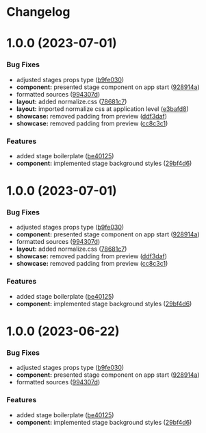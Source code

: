 # Changelog

# 1.0.0 (2023-07-01)


### Bug Fixes

* adjusted stages props type ([b9fe030](https://github.com/FP-Engineer/rps-game/commit/b9fe03072a3c48337de7cf442e4718fb9269a731))
* **component:** presented stage component on app start ([928914a](https://github.com/FP-Engineer/rps-game/commit/928914a108db69185585483e63ae99b1baae755a))
* formatted sources ([994307d](https://github.com/FP-Engineer/rps-game/commit/994307d16907417c019f24c3e1622e8938773c44))
* **layout:** added normalize.css ([78681c7](https://github.com/FP-Engineer/rps-game/commit/78681c7361e76cc06520fa126a6bd9f0dc48b99e))
* **layout:** imported normalize css at application level ([e3bafd8](https://github.com/FP-Engineer/rps-game/commit/e3bafd819491ff23e0e62bac7ad5107008e0373d))
* **showcase:** removed padding from preview ([ddf3daf](https://github.com/FP-Engineer/rps-game/commit/ddf3daf12e975596394789f852deedd60f73baf7))
* **showcase:** removed padding from preview ([cc8c3c1](https://github.com/FP-Engineer/rps-game/commit/cc8c3c1eb01a8c5216645bf687ca8af12af2b4dd))


### Features

* added stage boilerplate ([be40125](https://github.com/FP-Engineer/rps-game/commit/be401252ec71faf881c58816f46db465b7f2ef0c))
* **component:** implemented stage background styles ([29bf4d6](https://github.com/FP-Engineer/rps-game/commit/29bf4d6e8b1a6bb2b0c5f9aa8831b67df26059e3))

# 1.0.0 (2023-07-01)


### Bug Fixes

* adjusted stages props type ([b9fe030](https://github.com/FP-Engineer/rps-game/commit/b9fe03072a3c48337de7cf442e4718fb9269a731))
* **component:** presented stage component on app start ([928914a](https://github.com/FP-Engineer/rps-game/commit/928914a108db69185585483e63ae99b1baae755a))
* formatted sources ([994307d](https://github.com/FP-Engineer/rps-game/commit/994307d16907417c019f24c3e1622e8938773c44))
* **layout:** added normalize.css ([78681c7](https://github.com/FP-Engineer/rps-game/commit/78681c7361e76cc06520fa126a6bd9f0dc48b99e))
* **showcase:** removed padding from preview ([ddf3daf](https://github.com/FP-Engineer/rps-game/commit/ddf3daf12e975596394789f852deedd60f73baf7))
* **showcase:** removed padding from preview ([cc8c3c1](https://github.com/FP-Engineer/rps-game/commit/cc8c3c1eb01a8c5216645bf687ca8af12af2b4dd))


### Features

* added stage boilerplate ([be40125](https://github.com/FP-Engineer/rps-game/commit/be401252ec71faf881c58816f46db465b7f2ef0c))
* **component:** implemented stage background styles ([29bf4d6](https://github.com/FP-Engineer/rps-game/commit/29bf4d6e8b1a6bb2b0c5f9aa8831b67df26059e3))

# 1.0.0 (2023-06-22)


### Bug Fixes

* adjusted stages props type ([b9fe030](https://github.com/FP-Engineer/rps-game/commit/b9fe03072a3c48337de7cf442e4718fb9269a731))
* **component:** presented stage component on app start ([928914a](https://github.com/FP-Engineer/rps-game/commit/928914a108db69185585483e63ae99b1baae755a))
* formatted sources ([994307d](https://github.com/FP-Engineer/rps-game/commit/994307d16907417c019f24c3e1622e8938773c44))


### Features

* added stage boilerplate ([be40125](https://github.com/FP-Engineer/rps-game/commit/be401252ec71faf881c58816f46db465b7f2ef0c))
* **component:** implemented stage background styles ([29bf4d6](https://github.com/FP-Engineer/rps-game/commit/29bf4d6e8b1a6bb2b0c5f9aa8831b67df26059e3))
